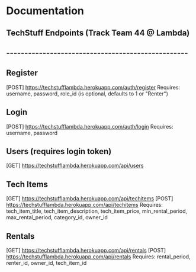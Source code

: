 # Documentation

## TechStuff Endpoints (Track Team 44 @ Lambda)
## --------------------------------------------------


## Register

[POST] https://techstufflambda.herokuapp.com/auth/register
Requires:
    username,
    password,
    role_id (is optional, defaults to 1 or "Renter")

## Login

[POST] https://techstufflambda.herokuapp.com/auth/login
Requires:
    username,
    password

## Users (requires login token)

[GET] https://techstufflambda.herokuapp.com/api/users

## Tech Items

[GET] https://techstufflambda.herokuapp.com/api/techitems
[POST] https://techstufflambda.herokuapp.com/api/techitems
Requires: 
    tech_item_title,
    tech_item_description,
    tech_item_price,
    min_rental_period,
    max_rental_period,
    category_id,
    owner_id

## Rentals

[GET] https://techstufflambda.herokuapp.com/api/rentals
[POST] https://techstufflambda.herokuapp.com/api/rentals
Requires:
    rental_period,
    renter_id,
    owner_id,
    tech_item_id